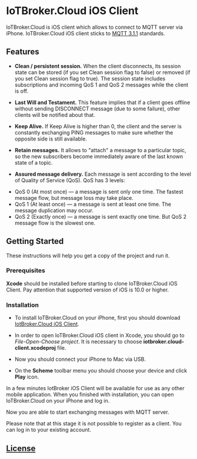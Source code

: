 # IoTBroker.Cloud iOS Client

IoTBroker.Cloud is iOS client which allows to connect to MQTT server via iPhone. IoTBroker.Cloud iOS client sticks to [MQTT 3.1.1](http://docs.oasis-open.org/mqtt/mqtt/v3.1.1/os/mqtt-v3.1.1-os.pdf) standards. 

## Features

* **Clean / persistent session.** When the client disconnects, its session state can be stored (if you set Clean session flag to false) or removed (if you set Clean session flag to true). The session state includes subscriptions and incoming QoS 1 and QoS 2 messages while the client is off.

* **Last Will and Testament.** This feature implies that if a client goes offline without sending DISCONNECT message (due to some failure), other clients will be notified about that.

* **Keep Alive.** If Keep Alive is higher than 0, the client and the server is constantly exchanging PING messages to make sure whether the opposite side is still available. 

* **Retain messages.** It allows to "attach" a message to a particular topic, so the new subscribers become immediately aware of the last known state of a topic.

* **Assured message delivery.** Each message is sent according to the level of Quality of Service (QoS). QoS has 3 levels:
- QoS 0 (At most once) — a message is sent only one time. The fastest message flow, but message loss may take place. 
- QoS 1 (At least once) — a message is sent at least one time. The message duplication may occur.  
- QoS 2 (Exactly once) — a message is sent exactly one time.  But QoS 2 message flow is the slowest one. 

## Getting Started

These instructions will help you get a copy of the project and run it.

### Prerequisites

**Xcode** should be installed before starting to clone IoTBroker.Cloud iOS Client. Pay attention that supported version of iOS is 10.0 or higher. 

### Installation

* To install IoTBroker.Cloud on your iPhone, first you should download [IotBroker.Cloud iOS Client](https://github.com/mobius-software-ltd/iotbroker.cloud-ios-client).

* In order to open IoTBroker.Cloud iOS client in Xcode, you should go to *File-Open-Choose project*. It is necessary to choose **iotbroker.cloud-client.xcodeproj** file.

* Now you should connect your iPhone to Mac via USB.

* On the **Scheme** toolbar menu you should choose your device and click **Play** icon.

In a few minutes IotBroker iOS Client will be available for use as any other mobile application. When you finished with installation, you can open IoTBroker.Cloud on your iPhone and log in.

Now you are able to start exchanging messages with MQTT server.

Please note that at this stage it is not possible to register as a client. You can log in to your existing account.

## [License](LICENSE.md)



